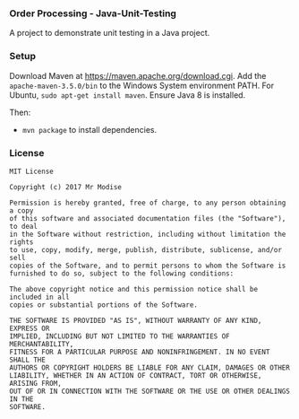 ### Order Processing - Java-Unit-Testing
A project to demonstrate unit testing in a Java project. 

### Setup 
Download Maven at 
https://maven.apache.org/download.cgi. Add the ``apache-maven-3.5.0/bin`` to the Windows System environment PATH. For Ubuntu, ``sudo apt-get install maven``. Ensure Java 8 is installed.

Then:
- ``mvn package`` to install dependencies.

### License
```
MIT License

Copyright (c) 2017 Mr Modise

Permission is hereby granted, free of charge, to any person obtaining a copy
of this software and associated documentation files (the "Software"), to deal
in the Software without restriction, including without limitation the rights
to use, copy, modify, merge, publish, distribute, sublicense, and/or sell
copies of the Software, and to permit persons to whom the Software is
furnished to do so, subject to the following conditions:

The above copyright notice and this permission notice shall be included in all
copies or substantial portions of the Software.

THE SOFTWARE IS PROVIDED "AS IS", WITHOUT WARRANTY OF ANY KIND, EXPRESS OR
IMPLIED, INCLUDING BUT NOT LIMITED TO THE WARRANTIES OF MERCHANTABILITY,
FITNESS FOR A PARTICULAR PURPOSE AND NONINFRINGEMENT. IN NO EVENT SHALL THE
AUTHORS OR COPYRIGHT HOLDERS BE LIABLE FOR ANY CLAIM, DAMAGES OR OTHER
LIABILITY, WHETHER IN AN ACTION OF CONTRACT, TORT OR OTHERWISE, ARISING FROM,
OUT OF OR IN CONNECTION WITH THE SOFTWARE OR THE USE OR OTHER DEALINGS IN THE
SOFTWARE.

```